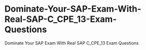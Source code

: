 # Dominate-Your-SAP-Exam-With-Real-SAP-C_CPE_13-Exam-Questions
Dominate Your SAP Exam With Real SAP C_CPE_13 Exam Questions
